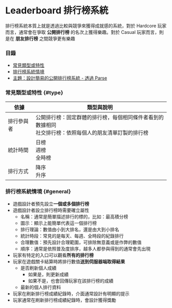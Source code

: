# Leaderboard 排行榜系統

排行榜系統本質上就是透過比較與競爭來獲得成就感的系統，對於 Hardcore 玩家而言，通常會在爭取 **公開排行榜** 的名次上獲得樂趣。對於 Casual 玩家而言，則是在 **朋友排行榜** 之間競爭更有樂趣

### 目錄

* [常見類型或特性](#type)
* [排行榜系統情境](#general)
* [主題：設計簡易的公開排行榜系統 - 透過 Parse](leaderboard/parse-leaderboard-system.md)

### 常見類型或特性 {#type}

| 依據 | 類型與說明 |
| --- | --- |
| 排行參與者 | 公開排行榜：固定群體的排行榜，每個相同條件者看到的數據相同 <br> 社交排行榜：依照每個人的朋友清單訂製的排行榜 |
| 統計時間 | 日榜 <br> 週榜 <br> 全時榜 |
| 排行方式 | 降序 <br> 升序 |

### 排行榜系統情境 {#general}

* 遊戲設計者預先設立**一個或多個排行榜**
* 遊戲設計者設立排行榜時需要確立屬性
    * 名稱：通常是簡單描述排行的標的，比如：最高積分榜
    * 圖示：顯示上能簡單代表這一個排行榜
    * 排行理論：數值由小到大排名，還是由大到小排名
    * 統計時段：常見的是每天、每週、全時段的紀錄排行
    * 合理數值：預先設計合理範圍，可排除無意義或是作弊的數值
    * 順序：通常是依照普及度排序，越多人都參與得到的通常會先出現
* 玩家有特定的入口可以觀看**所有的排行榜**
* 玩家在遊戲關卡結算時將排行數值**送到伺服器端取得結果**
    * 是否刷新個人成績
        * 如果是，則更新成績
        * 如果不是，也會回傳玩家在該排行榜的成績
    * 最新的個人排行資料
* 玩家在刷新排行榜成績紀錄時，介面通常設計有明顯的提示
* 玩家通常在刷新排行榜成績紀錄時，會設計獲得獎勵